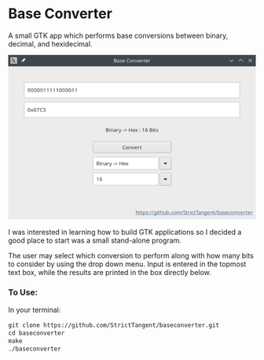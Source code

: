 # Base Converter
A small GTK app which performs base conversions between binary, decimal, and hexidecimal.

![alt text](/images/screenshot01.png)

I was interested in learning how to build GTK applications so I decided a good place to start was a small stand-alone program.

The user may select which conversion to perform along with how many bits to consider by using the drop down menu.
Input is entered in the topmost text box, while the results are printed in the box directly below.

### To Use:

In your terminal:
```
git clone https://github.com/StrictTangent/baseconverter.git
cd baseconverter
make
./baseconverter
```
